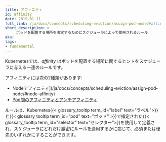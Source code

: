 ```yaml
---
title: アフィニティ
id: affinity
date: 2019-01-11
full_link: /ja/docs/concepts/scheduling-eviction/assign-pod-node/#affinity-and-anti-affinity
short_description: >
     ポッドを配置する場所を決定するためにスケジューラによって使用されるルール
aka:
tags:
- fundamental
---
```


Kubernetesでは、_affinity_ はポッドを配置する場所に関するヒントをスケジューラに与える一連のルールです。
<!--more-->
アフィニティには次の2種類があります:
* Nodeアフィニティ](/ja/docs/concepts/scheduling-eviction/assign-pod-node/#node-affinity)
* [Pod間のアフィニティとアンチアフィニティ](/ja/docs/concepts/scheduling-eviction/assign-pod-node/#inter-pod-affinity-and-anti-affinity)

ルールは、Kubernetes{{< glossary_tooltip term_id="label" text="ラベル">}}と{{< glossary_tooltip term_id="pod" text="ポッド" >}}で指定された{{< glossary_tooltip term_id="selector" text="セレクター">}}を使用して定義され、スケジューラにどれだけ厳密にルールを適用するかに応じて、必須または優先のいずれかにすることができます。
